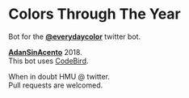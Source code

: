 # Colors Through The Year
Bot for the **[@everydaycolor](http://www.twitter.com/evetydaycolor)**  twitter bot.

**[AdanSinAcento](http://www.twitter.com/adansinacento)** 2018.         
This bot uses [CodeBird](https://github.com/jublonet/codebird-php).    

When in doubt HMU @ twitter.    
Pull requests are welcomed.
